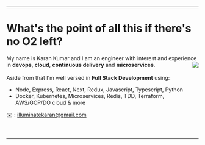 <hr />
<h1> What's the point of all this if there's no O2 left? </h1>

<p align="left">
My name is Karan Kumar and I am an engineer with interest and experience <br /> in <strong>devops</strong>, <strong>cloud</strong>, <strong>continuous delivery</strong> and <strong>microservices</strong>. <img align="right" src="https://media.tenor.com/images/c996ba98b37318a45c5f5f2c40ad331f/tenor.gif"/> <br /> 
<br /> 
Aside from that I'm well versed in <strong>Full Stack Development</strong> using:</p> 

- Node, Express, React, Next, Redux, Javascript, Typescript, Python
- Docker, Kubernetes, Microservices, Redis, TDD, Terraform, AWS/GCP/DO cloud & more

✉️ : illuminatekaran@gmail.com
<br />
<br />
<br />
<hr />
